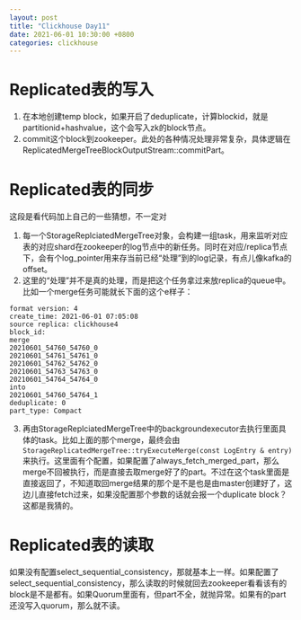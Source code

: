 ```yaml
---
layout: post
title: "Clickhouse Day11"
date: 2021-06-01 10:30:00 +0800
categories: clickhouse
---
```


# Replicated表的写入

1. 在本地创建temp block，如果开启了deduplicate，计算blockid，就是partitionid+hashvalue，这个会写入zk的block节点。
2. commit这个block到zookeeper。此处的各种情况处理非常复杂，具体逻辑在ReplicatedMergeTreeBlockOutputStream::commitPart。

# Replicated表的同步

这段是看代码加上自己的一些猜想，不一定对
1. 每一个StorageReplciatedMergeTree对象，会构建一组task，用来监听对应表的对应shard在zookeeper的log节点中的新任务。同时在对应/replica节点下，会有个log_pointer用来存当前已经“处理”到的log记录，有点儿像kafka的offset。
2. 这里的“处理”并不是真的处理，而是把这个任务拿过来放replica的queue中。比如一个merge任务可能就长下面的这个e样子：
```
format version: 4
create_time: 2021-06-01 07:05:08
source replica: clickhouse4
block_id:
merge
20210601_54760_54760_0
20210601_54761_54761_0
20210601_54762_54762_0
20210601_54763_54763_0
20210601_54764_54764_0
into
20210601_54760_54764_1
deduplicate: 0
part_type: Compact 
```
3. 再由StorageReplciatedMergeTree中的backgroundexecutor去执行里面具体的task。比如上面的那个merge，最终会由`StorageReplicatedMergeTree::tryExecuteMerge(const LogEntry & entry)`来执行。这里面有个配置，如果配置了always_fetch_merged_part，那么merge不回被执行，而是直接去取merge好了的part。不过在这个task里面是直接返回了，不知道取回merge结果的那个是不是也是由master创建好了，这边儿直接fetch过来，如果没配置那个参数的话就会报一个duplicate block？这都是我猜的。

# Replicated表的读取

如果没有配置select_sequential_consistency，那就基本上一样。如果配置了select_sequential_consistency，那么读取的时候就回去zookeeper看看该有的block是不是都有。如果Quorum里面有，但part不全，就抛异常。如果有的part还没写入quorum，那么就不读。